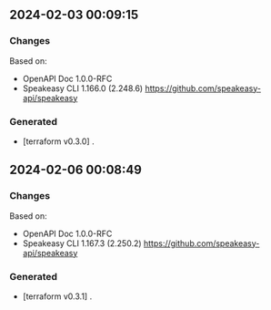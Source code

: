 

## 2024-02-03 00:09:15
### Changes
Based on:
- OpenAPI Doc 1.0.0-RFC 
- Speakeasy CLI 1.166.0 (2.248.6) https://github.com/speakeasy-api/speakeasy
### Generated
- [terraform v0.3.0] .

## 2024-02-06 00:08:49
### Changes
Based on:
- OpenAPI Doc 1.0.0-RFC 
- Speakeasy CLI 1.167.3 (2.250.2) https://github.com/speakeasy-api/speakeasy
### Generated
- [terraform v0.3.1] .